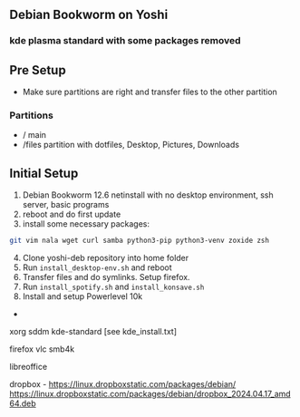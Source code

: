 ## Debian Bookworm on Yoshi

### kde plasma standard with some packages removed


## Pre Setup
- Make sure partitions are right and transfer files to the other partition

### Partitions
- / main
- /files partition with dotfiles, Desktop, Pictures, Downloads

## Initial Setup
1. Debian Bookworm 12.6 netinstall with no desktop environment, ssh server, basic programs
2. reboot and do first update
3. install some necessary packages:
  ```bash
  git vim nala wget curl samba python3-pip python3-venv zoxide zsh
  ```

4. Clone yoshi-deb repository into home folder
5. Run ``install_desktop-env.sh`` and reboot
6. Transfer files and do symlinks. Setup firefox.
7. Run ``install_spotify.sh`` and ``install_konsave.sh``
8. Install and setup Powerlevel 10k

- 
xorg sddm kde-standard [see kde_install.txt]

firefox vlc smb4k 

libreoffice

dropbox - https://linux.dropboxstatic.com/packages/debian/
https://linux.dropboxstatic.com/packages/debian/dropbox_2024.04.17_amd64.deb
